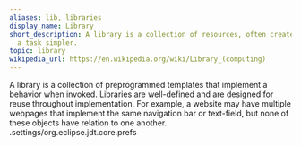 ```yaml
---
aliases: lib, libraries
display_name: Library
short_description: A library is a collection of resources, often created to make programming
  a task simpler.
topic: library
wikipedia_url: https://en.wikipedia.org/wiki/Library_(computing)
---
```

A library is a collection of preprogrammed templates that implement a behavior when invoked. Libraries are well-defined and are designed for reuse throughout implementation. For example, a website may have multiple webpages that implement the same navigation bar or text-field, but none of these objects have relation to one another.
.settings/org.eclipse.jdt.core.prefs
